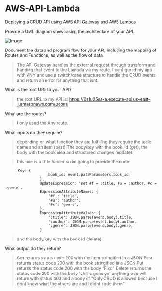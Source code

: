 # AWS-API-Lambda
Deploying a CRUD API using AWS API Gateway and AWS Lambda 

Provide a UML diagram showcasing the architecture of your API.

![Image](https://d2908q01vomqb2.cloudfront.net/22d200f8670dbdb3e253a90eee5098477c95c23d/2018/01/21/AR_Diagram_010418.png)

Document the data and program flow for your API, including the mapping of Routes and Functions, as well as the flow of data.

>The API Gateway handles the external request through transform and handing that event to the Lambda via my route. I configured my app with ANY and use a switch/case structure to handle the CRUD events and return an error for anything that isnt.

What is the root URL to your API?
> the root URL to my API is: https://0z1u25saxa.execute-api.us-east-1.amazonaws.com/Books

What are the routes?
> I only used the Any route.

What inputs do they require?
>depending on what function they are fulfilling they require the table name and an item (post) The body/key with the book_id (get), the body with the book idea and structured changes (update):

> this one is a little harder so im going to provide the code: 
```
      Key: {
                    book_id: event.pathParameters.book_id
                },
                UpdateExpression: 'set #f = :title, #u = :author, #c = :genre',
                ExpressionAttributeNames: {
                    '#f': 'title',
                    '#u': 'author',
                    '#c': 'genre',
                },
                ExpressionAttributeValues: {
                    ':title': JSON.parse(event.body).title,
                    ':author': JSON.parse(event.body).author,
                    ':genre': JSON.parse(event.body).genre,
                }
```

> and the body/key with the book id (delete)

What output do they return?

>Get returns status code 200 with the item stringified in a JSON
>Post returns status code 200 with the book stringified in a JSON
>Put returns the status code 200 with the body "Fixd"
>Delete returns the status code 200 with the body 'shit is gone yo'
>anything else will return with status 400 and a body of "Only CRUD is allowed because I dont know what the others are and I didnt code them"

